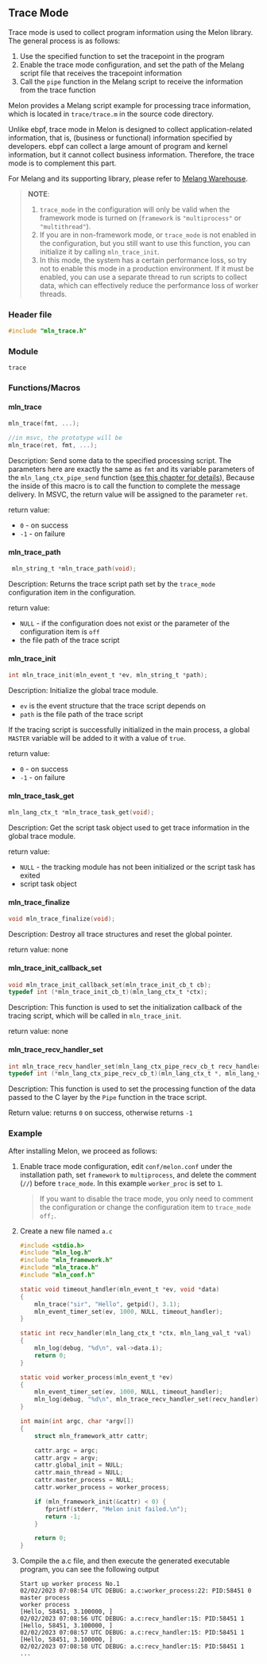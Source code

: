 ## Trace Mode

Trace mode is used to collect program information using the Melon library. The general process is as follows:

1. Use the specified function to set the tracepoint in the program
2. Enable the trace mode configuration, and set the path of the Melang script file that receives the tracepoint information
3. Call the `pipe` function in the Melang script to receive the information from the trace function

Melon provides a Melang script example for processing trace information, which is located in `trace/trace.m` in the source code directory.

Unlike ebpf, trace mode in Melon is designed to collect application-related information, that is, (business or functional) information specified by developers. ebpf can collect a large amount of program and kernel information, but it cannot collect business information. Therefore, the trace mode is to complement this part.

For Melang and its supporting library, please refer to [Melang Warehouse](https://github.com/Water-Melon/Melang).

> **NOTE**:
>
> 1. `trace_mode` in the configuration will only be valid when the framework mode is turned on (`framework` is `"multiprocess"` or `"multithread"`).
> 2. If you are in non-framework mode, or `trace_mode` is not enabled in the configuration, but you still want to use this function, you can initialize it by calling `mln_trace_init`.
> 3. In this mode, the system has a certain performance loss, so try not to enable this mode in a production environment. If it must be enabled, you can use a separate thread to run scripts to collect data, which can effectively reduce the performance loss of worker threads.



### Header file

```c
#include "mln_trace.h"
```



### Module

`trace`



### Functions/Macros



#### mln_trace

```c
mln_trace(fmt, ...);

//in msvc, the prototype will be
mln_trace(ret, fmt, ...);
```

Description: Send some data to the specified processing script. The parameters here are exactly the same as `fmt` and its variable parameters of the `mln_lang_ctx_pipe_send` function ([see this chapter for details](https://water-melon.github.io/Melon/en/melang.html)), Because the inside of this macro is to call the function to complete the message delivery. In MSVC, the return value will be assigned to the parameter `ret`.

return value:
- `0` - on success
- `-1` - on failure



#### mln_trace_path

```c
 mln_string_t *mln_trace_path(void);
```

Description: Returns the trace script path set by the `trace_mode` configuration item in the configuration.

return value:

- `NULL` - if the configuration does not exist or the parameter of the configuration item is `off`
- the file path of the trace script



#### mln_trace_init

```c
int mln_trace_init(mln_event_t *ev, mln_string_t *path);
```

Description: Initialize the global trace module.

- `ev` is the event structure that the trace script depends on
- `path` is the file path of the trace script

If the tracing script is successfully initialized in the main process, a global `MASTER` variable will be added to it with a value of `true`.

return value:

- `0` - on success
- `-1` - on failure



#### mln_trace_task_get

```c
mln_lang_ctx_t *mln_trace_task_get(void);
```

Description: Get the script task object used to get trace information in the global trace module.

return value:

- `NULL` - the tracking module has not been initialized or the script task has exited
- script task object



#### mln_trace_finalize

```c
void mln_trace_finalize(void);
```

Description: Destroy all trace structures and reset the global pointer.

return value: none



#### mln_trace_init_callback_set

```c
void mln_trace_init_callback_set(mln_trace_init_cb_t cb);
typedef int (*mln_trace_init_cb_t)(mln_lang_ctx_t *ctx);
```

Description: This function is used to set the initialization callback of the tracing script, which will be called in `mln_trace_init`.

return value: none



#### mln_trace_recv_handler_set

```c
int mln_trace_recv_handler_set(mln_lang_ctx_pipe_recv_cb_t recv_handler);
typedef int (*mln_lang_ctx_pipe_recv_cb_t)(mln_lang_ctx_t *, mln_lang_val_t *);
```

Description: This function is used to set the processing function of the data passed to the C layer by the `Pipe` function in the trace script.

Return value: returns `0` on success, otherwise returns `-1`



### Example

After installing Melon, we proceed as follows:

1. Enable trace mode configuration, edit `conf/melon.conf` under the installation path, set `framework` to `multiprocess`, and delete the comment (`//`) before `trace_mode`. In this example `worker_proc` is set to `1`.

   > If you want to disable the trace mode, you only need to comment the configuration or change the configuration item to `trace_mode off;`.

2. Create a new file named `a.c`

   ```c
   #include <stdio.h>
   #include "mln_log.h"
   #include "mln_framework.h"
   #include "mln_trace.h"
   #include "mln_conf.h"
   
   static void timeout_handler(mln_event_t *ev, void *data)
   {
       mln_trace("sir", "Hello", getpid(), 3.1);
       mln_event_timer_set(ev, 1000, NULL, timeout_handler);
   }
   
   static int recv_handler(mln_lang_ctx_t *ctx, mln_lang_val_t *val)
   {
       mln_log(debug, "%d\n", val->data.i);
       return 0;
   }

   static void worker_process(mln_event_t *ev)
   {
       mln_event_timer_set(ev, 1000, NULL, timeout_handler);
       mln_log(debug, "%d\n", mln_trace_recv_handler_set(recv_handler));
   }
   
   int main(int argc, char *argv[])
   {
       struct mln_framework_attr cattr;
   
       cattr.argc = argc;
       cattr.argv = argv;
       cattr.global_init = NULL;
       cattr.main_thread = NULL;
       cattr.master_process = NULL;
       cattr.worker_process = worker_process;
   
       if (mln_framework_init(&cattr) < 0) {
          fprintf(stderr, "Melon init failed.\n");
          return -1;
       }
   
       return 0;
   }
   ```



3. Compile the a.c file, and then execute the generated executable program, you can see the following output

   ```
   Start up worker process No.1
   02/02/2023 07:08:54 UTC DEBUG: a.c:worker_process:22: PID:58451 0
   master process
   worker process
   [Hello, 58451, 3.100000, ]
   02/02/2023 07:08:56 UTC DEBUG: a.c:recv_handler:15: PID:58451 1
   [Hello, 58451, 3.100000, ]
   02/02/2023 07:08:57 UTC DEBUG: a.c:recv_handler:15: PID:58451 1
   [Hello, 58451, 3.100000, ]
   02/02/2023 07:08:58 UTC DEBUG: a.c:recv_handler:15: PID:58451 1
   ...
   ```

